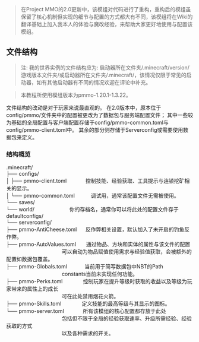 > 在Project MMO的2.0更新中，该模组对代码进行了重构，重构后的模组虽保留了核心机制但实现的细节与配置的方式都大有不同，该模组将在Wiki的翻译基础上加入我本人的体验与魔改经验，来帮助大家更好地使用与配置该模组。

## 文件结构
> 注: 我的世界实例的文件结构应为: 启动器所在文件夹/.minecraft/version/游戏版本文件夹/或启动器所在文件夹/.minecraft/，该情况仅限于常见的启动器，如有其他启动器有不同的情况欢迎在评论中补充。

> 本教程所使用模组版本为pmmo-1.20.1-1.3.22。

文件结构的改动是对于玩家来说最直观的。
在2.0版本中，原本位于config/pmmo/文件夹中的配置被更改为了数据包与服务端配置文件；
其中一些较为基础的全局配置与客户端配置存储于config/pmmo-common.toml与config/pmmo-client.toml中。
其余的部分则存储于Serverconfig或需要使用数据包来定义。

### 结构概览

.minecraft/<br>
├── configs/<br>
│   ├── pmmo-client.toml &nbsp;&nbsp;&nbsp;&nbsp;&nbsp;&nbsp;&nbsp;&nbsp;&nbsp;&nbsp;&nbsp;&nbsp;控制技能、经验获取、工具提示与连锁挖矿相关的显示。<br>
│   └── pmmo-common.toml &nbsp;&nbsp;&nbsp;&nbsp;&nbsp;&nbsp;&nbsp;&nbsp;&nbsp;&nbsp;调试用，通常该配置文件无需被使用。<br>
└── saves/<br>
    └── world/ &nbsp;&nbsp;&nbsp;&nbsp;&nbsp;&nbsp;&nbsp;&nbsp;&nbsp;&nbsp;&nbsp;&nbsp;&nbsp;&nbsp;&nbsp;&nbsp;&nbsp;&nbsp;&nbsp;&nbsp;&nbsp;&nbsp;&nbsp;你的存档名，通常你可以将此处的配置文件存于defaultconfigs/<br>
        └── serverconfig/<br>
            ├── pmmo-AntiCheese.toml &nbsp;&nbsp;&nbsp;&nbsp;&nbsp;反作弊相关设置，默认加入了未开启的钓鱼反作弊。<br>
            ├── pmmo-AutoValues.toml &nbsp;&nbsp;&nbsp;&nbsp;&nbsp;&nbsp;通过物品、方块和实体的属性与该文件的配置<br>
            &nbsp;&nbsp;&nbsp;&nbsp;&nbsp;&nbsp;&nbsp;&nbsp;&nbsp;&nbsp;&nbsp;&nbsp;&nbsp;&nbsp;&nbsp;&nbsp;&nbsp;&nbsp;&nbsp;&nbsp;&nbsp;&nbsp;&nbsp;&nbsp;&nbsp;&nbsp;&nbsp;&nbsp;&nbsp;&nbsp;&nbsp;&nbsp;&nbsp;&nbsp;&nbsp;&nbsp;&nbsp;&nbsp;可以自动为物品赋值使用需求与经验值获取，会被额外的配置如数据包覆盖。<br>
            ├── pmmo-Globals.toml &nbsp;&nbsp;&nbsp;&nbsp;&nbsp;&nbsp;&nbsp;&nbsp;&nbsp;&nbsp;&nbsp;当前用于简写数据包中NBT的Path<br>
            &nbsp;&nbsp;&nbsp;&nbsp;&nbsp;&nbsp;&nbsp;&nbsp;&nbsp;&nbsp;&nbsp;&nbsp;&nbsp;&nbsp;&nbsp;&nbsp;&nbsp;&nbsp;&nbsp;&nbsp;&nbsp;&nbsp;&nbsp;&nbsp;&nbsp;&nbsp;&nbsp;&nbsp;&nbsp;&nbsp;&nbsp;&nbsp;&nbsp;&nbsp;&nbsp;&nbsp;&nbsp;&nbsp;constants当前未实现任何功能。<br>
            ├── pmmo-Perks.toml &nbsp;&nbsp;&nbsp;&nbsp;&nbsp;&nbsp;&nbsp;&nbsp;&nbsp;&nbsp;&nbsp;&nbsp;&nbsp;控制玩家在提升等级时获取的收益以及等级为玩家带来的属性上的成长<br>
            &nbsp;&nbsp;&nbsp;&nbsp;&nbsp;&nbsp;&nbsp;&nbsp;&nbsp;&nbsp;&nbsp;&nbsp;&nbsp;&nbsp;&nbsp;&nbsp;&nbsp;&nbsp;&nbsp;&nbsp;&nbsp;&nbsp;&nbsp;&nbsp;&nbsp;&nbsp;&nbsp;&nbsp;&nbsp;&nbsp;&nbsp;&nbsp;&nbsp;&nbsp;&nbsp;&nbsp;&nbsp;&nbsp;可在此处禁用烟花火箭。<br>
            ├── pmmo-Skills.toml &nbsp;&nbsp;&nbsp;&nbsp;&nbsp;&nbsp;&nbsp;&nbsp;&nbsp;&nbsp;&nbsp;&nbsp;&nbsp;定义技能的最高等级与其显示的图标。<br>
            └── pmmo-server.toml &nbsp;&nbsp;&nbsp;&nbsp;&nbsp;&nbsp;&nbsp;&nbsp;&nbsp;&nbsp;&nbsp;&nbsp;所有该模组的核心配置都存放于此处<br>
            &nbsp;&nbsp;&nbsp;&nbsp;&nbsp;&nbsp;&nbsp;&nbsp;&nbsp;&nbsp;&nbsp;&nbsp;&nbsp;&nbsp;&nbsp;&nbsp;&nbsp;&nbsp;&nbsp;&nbsp;&nbsp;&nbsp;&nbsp;&nbsp;&nbsp;&nbsp;&nbsp;&nbsp;&nbsp;&nbsp;&nbsp;&nbsp;&nbsp;&nbsp;&nbsp;&nbsp;&nbsp;&nbsp;包括但不限于全局的经验获取速率、升级所需经验、经验获取的方式<br>
            &nbsp;&nbsp;&nbsp;&nbsp;&nbsp;&nbsp;&nbsp;&nbsp;&nbsp;&nbsp;&nbsp;&nbsp;&nbsp;&nbsp;&nbsp;&nbsp;&nbsp;&nbsp;&nbsp;&nbsp;&nbsp;&nbsp;&nbsp;&nbsp;&nbsp;&nbsp;&nbsp;&nbsp;&nbsp;&nbsp;&nbsp;&nbsp;&nbsp;&nbsp;&nbsp;&nbsp;&nbsp;&nbsp;以及各种需求的开关。<br>